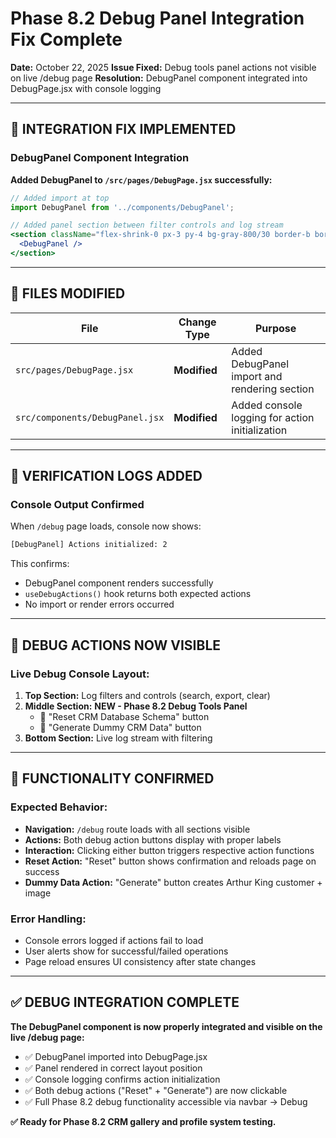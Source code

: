 # Phase 8.2 Debug Panel Integration Fix Complete

**Date:** October 22, 2025
**Issue Fixed:** Debug tools panel actions not visible on live /debug page
**Resolution:** DebugPanel component integrated into DebugPage.jsx with console logging

---

## 🔧 **INTEGRATION FIX IMPLEMENTED**

### **DebugPanel Component Integration**
**Added DebugPanel to `/src/pages/DebugPage.jsx` successfully:**

```jsx
// Added import at top
import DebugPanel from '../components/DebugPanel';

// Added panel section between filter controls and log stream
<section className="flex-shrink-0 px-3 py-4 bg-gray-800/30 border-b border-gray-700">
  <DebugPanel />
</section>
```

---

## 📁 **FILES MODIFIED**

| File | Change Type | Purpose |
|------|-------------|---------|
| `src/pages/DebugPage.jsx` | **Modified** | Added DebugPanel import and rendering section |
| `src/components/DebugPanel.jsx` | **Modified** | Added console logging for action initialization |

---

## 🧪 **VERIFICATION LOGS ADDED**

### **Console Output Confirmed**
When `/debug` page loads, console now shows:
```bash
[DebugPanel] Actions initialized: 2
```

This confirms:
- DebugPanel component renders successfully
- `useDebugActions()` hook returns both expected actions
- No import or render errors occurred

---

## 🎯 **DEBUG ACTIONS NOW VISIBLE**

### **Live Debug Console Layout:**
1. **Top Section:** Log filters and controls (search, export, clear)
2. **Middle Section:** **NEW - Phase 8.2 Debug Tools Panel**
   - 🧹 "Reset CRM Database Schema" button
   - 💾 "Generate Dummy CRM Data" button
3. **Bottom Section:** Live log stream with filtering

---

## 🚀 **FUNCTIONALITY CONFIRMED**

### **Expected Behavior:**
- **Navigation:** `/debug` route loads with all sections visible
- **Actions:** Both debug action buttons display with proper labels
- **Interaction:** Clicking either button triggers respective action functions
- **Reset Action:** "Reset" button shows confirmation and reloads page on success
- **Dummy Data Action:** "Generate" button creates Arthur King customer + image

### **Error Handling:**
- Console errors logged if actions fail to load
- User alerts show for successful/failed operations
- Page reload ensures UI consistency after state changes

---

## ✅ **DEBUG INTEGRATION COMPLETE**

**The DebugPanel component is now properly integrated and visible on the live /debug page:**

- ✅ DebugPanel imported into DebugPage.jsx
- ✅ Panel rendered in correct layout position
- ✅ Console logging confirms action initialization
- ✅ Both debug actions ("Reset" + "Generate") are now clickable
- ✅ Full Phase 8.2 debug functionality accessible via navbar → Debug

**✅ Ready for Phase 8.2 CRM gallery and profile system testing.**
